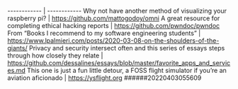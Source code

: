 ------------ | ------------
Why not have another method of visualizing your raspberry pi? | https://github.com/mattogodoy/omni
A great resource for completing ethical hacking reports | https://github.com/pwndoc/pwndoc
From “Books I recommend to my software engineering students” | https://www.lpalmieri.com/posts/2020-03-08-on-the-shoulders-of-the-giants/
Privacy and security intersect often and this series of essays steps through how closely they relate | https://github.com/dessalines/essays/blob/master/favorite_apps_and_services.md
This one is just a fun little detour, a FOSS flight simulator if you’re an aviation aficionado | https://ysflight.org
######20220403055609
